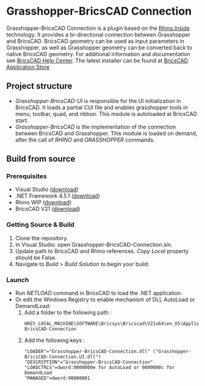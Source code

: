 # Grasshopper-BricsCAD Connection
Grasshopper-BricsCAD Connection is a plugin based on the [Rhino.Inside](https://github.com/mcneel/rhino.inside) technology.
It provides a bi-directional connection between Grasshopper and BricsCAD. BricsCAD geometry can be used as input parameters in Grasshopper, as well as Grasshopper geometry can be converted back to native BricsCAD geometry.
For additional information and documentation see [BricsCAD Help Center](https://help.bricsys.com/hc/en-us/articles/360025542454-Rhino-Grasshopper-Integration).
The latest installer can be found at [BricsCAD Application Store](https://www.bricsys.com/applications/a/?rhino/grasshopper-connection-for-bricscad-bim-a1353-al2360)

## Project structure
* *Grasshopper-BricsCAD-UI* is responsible for the UI initialization in BricsCAD. It loads a partial CUI file and enables grasshopper tools in menu, toolbar, quad, and ribbon. This module is autoloaded at BricsCAD start.
* *Grasshopper-BricsCAD* is the implementation of the connection between BricsCAD and Grasshopper. This module is loaded on demand, after the call of *RHINO* and *GRASSHOPPER* commands.

## Build from source
### Prerequisites
* Visual Studio ([download](https://visualstudio.microsoft.com/downloads/))
* .NET Framework 4.5.1 ([download](https://dotnet.microsoft.com/download/visual-studio-sdks))
* Rhino WIP ([download](https://www.rhino3d.com/download/rhino/wip))
* BricsCAD V21 ([download](https://www.bricsys.com/common/download.jsp))

### Getting Source & Build
1. Clone the repository.
2. In Visual Studio: open Grasshopper-BricsCAD-Connection.sln.
3. Update path to BricsCAD and Rhino references. _Copy Local_ property should be False.
4. Navigate to _Build_ > _Build Solution_ to begin your build.

### Launch
* Run *NETLOAD* command in BricsCAD to load the .NET application. 
* Or edit the Windows Registry to enable mechanism of DLL AutoLoad or DemandLoad:  
  1. Add a folder to the following path : 
     ```
     HKEY_LOCAL_MACHINE\SOFTWARE\Bricsys\Bricscad\V21x64\en_US\Applications\Grasshopper-BricsCAD-Connection
     ```
  2. Add the following keys :
     ```
     "LOADER"="Grasshopper-BricsCAD-Connection.dll" ("Grasshopper-BricsCAD-Connection.UI.dll")
     "DESCRIPTION"="Grasshopper-BricsCAD-Connection"
     "LOADCTRLS"=dword:0000000e for AutoLoad or 0000000c for DemandLoad
     "MANAGED"=dword:00000001
     ```
